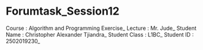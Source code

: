 # Forumtask_Session12
Course : Algorithm and Programming Exercise_
Lecture : Mr. Jude_
Student Name : Christopher Alexander Tjiandra_
Student Class : L1BC_
Student ID : 2502019230_
